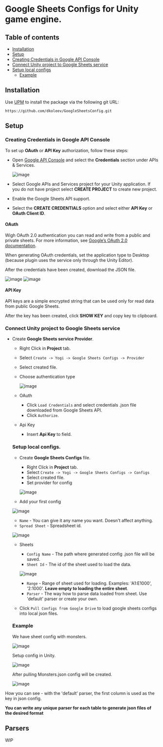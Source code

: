 Google Sheets Configs for Unity game engine.
===

## Table of contents

<!-- toc -->
- [Installation](#installation)
- [Setup](#setup)
- [Creating Credentials in Google API Console](#creating-credentials-in-google-api-console)
- [Connect Unity project to Google Sheets service](#connect-unity-project-to-google-sheets-service)
- [Setup local configs](#setup-local-configs)
  * [Example](#example)
<!-- tocstop -->

## Installation
Use [UPM](https://docs.unity3d.com/Manual/upm-ui.html) to install the package via the following git URL: 
```
https://github.com/dkoleev/GoogleSheetsConfig.git
```

## Setup
### Creating Credentials in Google API Console
To set up **OAuth** or **API Key** authorization, follow these steps:
- Open [Google API Console](https://console.developers.google.com/) and select the **Credentials** section under APIs & Services.

  ![image](https://user-images.githubusercontent.com/54948242/212972962-fabc6862-6540-40f7-b1d0-3359c662ebf2.png)
  
- Select Google APIs and Services project for your Unity application. If you do not have project select **CREATE PROJECT** to create new project. 
- Enable the Google Sheets API support.
- Select the **CREATE CREDENTIALS** option and select either **API Key** or **OAuth Client ID**.
#### OAuth
Wigh OAuth 2.0 authentication you can read and write from a public and private sheets. For more information, see [Google’s OAuth 2.0 documentation](https://developers.google.com/identity/protocols/oauth2).

When generating OAuth credentials, set the application type to Desktop (because plugin uses the service only through the Unity Editor).

After the credentials have been created, download the JSON file.

![image](https://user-images.githubusercontent.com/54948242/212972140-70c60a83-b3fa-4c71-bb9d-137564c71c4b.png)
![image](https://user-images.githubusercontent.com/54948242/212972417-42ed6fc2-e799-47a3-b9d6-701e14e542c1.png)

#### API Key
API keys are a simple encrypted string that can be used only for read data from public Google Sheets.

After the key has been created, click **SHOW KEY** and copy key to clipboard.

### Connect Unity project to Google Sheets service
- Create **Google Sheets service Provider**. 
  - Right Click in **Project** tab.
  - Select `Create -> Yogi -> Google Sheets Configs -> Provider`
  - Select created file.
  - Choose authentication type
  
    ![image](https://user-images.githubusercontent.com/54948242/212975382-19a3df8a-e81a-47ec-9437-ddf8fae8a7d3.png)
    
  - OAuth
    - Click `Load Credentials` and select credentials .json file downloaded from Google Sheets API.
    - Click `Authorize`.
   - Api Key
      - Insert **Api Key** to field.
  ### Setup local configs.
    - Create **Google Sheets Configs** file. 
      - Right Click in **Project** tab.
      - Select `Create -> Yogi -> Google Sheets Configs -> Configs`
      - Select created file.
      - Set provider for config 
      
      ![image](https://user-images.githubusercontent.com/54948242/212977810-ce313302-a63f-4e1c-9a3f-ba50612cf259.png)
      
    - Add your first config
    
    ![image](https://user-images.githubusercontent.com/54948242/212978995-2a787755-bf6e-446a-95ce-9b9c7854c3b6.png)

     - `Name` - You can give it any name you want. Doesn't affect anything.
     - `Spread Sheet` - Spreadsheet id.
      
     ![image](https://user-images.githubusercontent.com/54948242/212985253-cb37a9a8-0e61-4801-98f6-2206774f86a3.png)
        
     - Sheets
       - `Config Name` - The path where generated config .json file will be saved.
       - `Sheet Id` - The id of the sheet used to load the data.
       
       ![image](https://user-images.githubusercontent.com/54948242/212985300-f1d5c8e0-32ba-4967-a671-df4461604394.png)
       
       - `Range` - Range of sheet used for loading. Examples: 'A1:E1000', '2:1000'. **Leave empty to loading the entire sheet**.
       - `Parser` - The way how to parse data loaded from sheet. Use 'default' parser or create your own.
     - Click `Pull Configs from Google Drive` to load google sheets configs into local json files.
      
   ### Example
   We have sheet config with monsters.
   
   ![image](https://user-images.githubusercontent.com/54948242/212984890-09e9c978-9f2e-4d07-a44a-43a0ed054818.png)
    
   Setup config in Unity.
   
   ![image](https://user-images.githubusercontent.com/54948242/212983257-421da2c4-6338-41a3-b0d0-63ba77ec9a32.png)
   
  After pulling Monsters.json config will be created.
  
  ![image](https://user-images.githubusercontent.com/54948242/212983611-5182d516-5a29-44f6-a25b-becc6b6bde8f.png)

How you can see - with the 'default' parser, the first column is used as the key in json config.

**You can write any unique parser for each table to generate json files of the desired format**

      
  ## Parsers
  WIP
      




